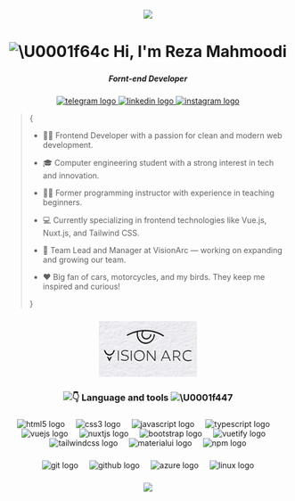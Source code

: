<br clear="both">

<div align="center">
  <img height="200" src="https://media0.giphy.com/media/v1.Y2lkPTc5MGI3NjExNmFyNXdsZDhxbjA0MDI1ZzV4bTNpNzZ3bng2eXgwZnVmajJzMzY3MiZlcD12MV9pbnRlcm5hbF9naWZfYnlfaWQmY3Q9Zw/137EaR4vAOCn1S/giphy.gif"  />
</div>

###

<h1 align="center"><picture>
  <source srcset="https://fonts.gstatic.com/s/e/notoemoji/latest/1f64c_1f3fb/512.webp" type="image/webp">
  <img src="https://fonts.gstatic.com/s/e/notoemoji/latest/1f64c_1f3fb/512.gif" alt="\U0001f64c" width="32" height="32">
</picture>Hi, I'm Reza Mahmoodi</h1> 

###

<h5 align="center">Fornt-end Developer</h5>

###

<div align="center">
  <a href="https://t.me/Rezosphere" target="_blank">
    <img src="https://img.shields.io/static/v1?message=Telegram&logo=telegram&label=&color=2CA5E0&logoColor=white&labelColor=&style=for-the-badge" height="25" alt="telegram logo"  />
  </a>
  <a href="www.linkedin.com/in/mahmoodireza" target="_blank">
    <img src="https://img.shields.io/static/v1?message=LinkedIn&logo=linkedin&label=&color=0077B5&logoColor=white&labelColor=&style=for-the-badge" height="25" alt="linkedin logo"  />
  </a>
  <a href="https://instagram.com/rezaincode" target="_blank">
    <img src="https://img.shields.io/static/v1?message=Instagram&logo=instagram&label=&color=E4405F&logoColor=white&labelColor=&style=for-the-badge" height="25" alt="instagram logo"  />
  </a>
</div>


> {
> - 👨‍💻 Frontend Developer with a passion for clean and modern web development.
> 
> - 🎓 Computer engineering student with a strong interest in tech and innovation.
> - 🧑‍🏫 Former programming instructor with experience in teaching beginners.
> 
> - 💻 Currently specializing in frontend technologies like Vue.js, Nuxt.js, and Tailwind CSS.
> - 🧠 Team Lead and Manager at VisionArc — working on expanding and growing our team.
> - ❤️ Big fan of cars, motorcycles, and my birds. They keep me inspired and curious!
>  
> }

###

<div align="center">
  <img height="100" src="./resources/photo_2025-04-10_17-20-05.jpg"  />
</div>

###


<h3 align="center"><picture>
  <source srcset="https://fonts.gstatic.com/s/e/notoemoji/latest/1f447_1f3fb/512.webp" type="image/webp">
  <img src="https://fonts.gstatic.com/s/e/notoemoji/latest/1f447_1f3fb/512.gif" alt="👇" width="32" height="32">
</picture> Language and tools <picture>
  <source srcset="https://fonts.gstatic.com/s/e/notoemoji/latest/1f447_1f3fb/512.webp" type="image/webp">
  <img src="https://fonts.gstatic.com/s/e/notoemoji/latest/1f447_1f3fb/512.gif" alt="\U0001f447" width="32" height="32">
</picture></h3>

###

<div align="center">
  <img src="https://cdn.jsdelivr.net/gh/devicons/devicon/icons/html5/html5-original.svg" height="40" alt="html5 logo"  />
  <img width="12" />
  <img src="https://cdn.jsdelivr.net/gh/devicons/devicon/icons/css3/css3-original.svg" height="40" alt="css3 logo"  />
  <img width="12" />
  <img src="https://cdn.jsdelivr.net/gh/devicons/devicon/icons/javascript/javascript-original.svg" height="40" alt="javascript logo"  />
  <img width="12" />
  <img src="https://cdn.jsdelivr.net/gh/devicons/devicon/icons/typescript/typescript-original.svg" height="40" alt="typescript logo"  />
  <img width="12" />
  <img src="https://cdn.jsdelivr.net/gh/devicons/devicon/icons/vuejs/vuejs-original.svg" height="40" alt="vuejs logo"  />
  <img width="12" />
  <img src="https://cdn.jsdelivr.net/gh/devicons/devicon/icons/nuxtjs/nuxtjs-original.svg" height="40" alt="nuxtjs logo"  />
  <img width="12" />
  <img src="https://cdn.jsdelivr.net/gh/devicons/devicon/icons/bootstrap/bootstrap-original.svg" height="40" alt="bootstrap logo"  />
  <img width="12" />
  <img src="https://cdn.jsdelivr.net/gh/devicons/devicon/icons/vuetify/vuetify-original.svg" height="40" alt="vuetify logo"  />
  <img width="12" />
  <img src="https://cdn.jsdelivr.net/gh/devicons/devicon/icons/tailwindcss/tailwindcss-original-wordmark.svg" height="40" alt="tailwindcss logo"  />
  <img width="12" />
  <img src="https://cdn.jsdelivr.net/gh/devicons/devicon/icons/materialui/materialui-original.svg" height="40" alt="materialui logo"  />
  <img width="12" />
  <img src="https://cdn.jsdelivr.net/gh/devicons/devicon/icons/npm/npm-original-wordmark.svg" height="40" alt="npm logo"  />
</div>

###

<div align="center">
  <img src="https://cdn.jsdelivr.net/gh/devicons/devicon/icons/git/git-original.svg" height="40" alt="git logo"  />
  <img width="12" />
  <img src="https://cdn.jsdelivr.net/gh/devicons/devicon/icons/github/github-original.svg" height="40" alt="github logo"  />
  <img width="12" />
  <img src="https://cdn.jsdelivr.net/gh/devicons/devicon/icons/azure/azure-original.svg" height="40" alt="azure logo"  />
  <img width="12" />
  <img src="https://cdn.jsdelivr.net/gh/devicons/devicon/icons/linux/linux-original.svg" height="40" alt="linux logo"  />
</div>

###

<div align="center">
  <img height="200" src="https://media2.giphy.com/media/v1.Y2lkPTc5MGI3NjExcXg0dHBxY3FzczN4ZndnODFlODM3MnN4YzhwbWpwYzlqemh5b3ZwNyZlcD12MV9pbnRlcm5hbF9naWZfYnlfaWQmY3Q9Zw/1zRfp0Jwsag4yPekP4/giphy.gif"  />
</div>

###
